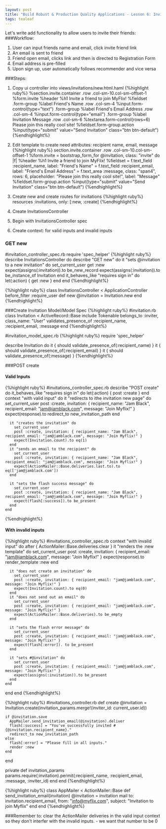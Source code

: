 ```yaml
---
layout: post
title: "Build Robust & Production Quality Applications - Lesson 6: Inviting Users"
tags: tealeaf
---
```

Let's write add functionality to allow users to invite their friends:
###Workflow:
1. User can input friends name and email, click invite friend link
2. An email is sent to friend
3. Friend open email, clicks link and then is directed to Registration Form
4. Email address is pre-filled
5. Upon sign up, user automatically follows recommender and vice versa

###Steps:
1. Copy ui controller into views/invitations/new.html.haml
{%highlight ruby%}
%section.invite.container
  .row
    .col-sm-10.col-sm-offset-1
      %form.invite
        %header
          %h1 Invite a friend to join MyFlix!
        %fieldset
          .form-group
            %label Friend's Name
            .row
              .col-sm-4
                %input.form-control(type="text")
          .form-group
            %label Friend's Email Address
            .row
              .col-sm-4
                %input.form-control(type="email")
          .form-group
            %label Invitation Message
            .row
              .col-sm-6
                %textarea.form-control(rows=6) Please join this really cool site!
        %fieldset.form-group.action
          %input(type="submit" value="Send Invitation" class="btn btn-default")
{%endhighlight%}

2. Edit template to create need attributes: recipient name, email, message
{%highlight ruby%}
section.invite.container
  .row
    .col-sm-10.col-sm-offset-1
      %form.invite
      = bootstrap_form_for @invitation, class: "invite" do |f|
        %header
          %h1 Invite a friend to join MyFlix!
        %fieldset
          = f.text_field :recipient_name, label: "Friend's Name"
          = f.text_field :recipient_email, label: "Friend's Email Address"
          = f.text_area :message, class: "span4", rows: 6, placeholder:  "Please join this really cool site!", label: "Message"
        %fieldset.form-group.action
          %input(type="submit" value="Send Invitation" class="btn btn-default")
{%endhighlight%}

3. Create new and create routes for invitations
{%highlight ruby%}
 resources :invitations, only: [:new, :create]
 {%endhighlight%}

4. Create InvitationsController
5. Begin with InvitationsController spec
6. Create context: for valid inputs and invalid inputs

### GET new
#invitation_controller_spec.rb
require 'spec_helper'
{%highlight ruby%}
describe InvitationsController do
  describe "GET new" do
    it "sets @invitation to a new invitation" do
      set_current_user
      get :new
      expect(assigns(:invitation)).to be_new_record
      expect(assigns(:invitation)).to be_instance_of Invitation
    end
    it_behaves_like "requires sign in" do
      let(:action) { get :new }
    end
  end
{%endhighlight%}

{%highlight ruby%}
class InvitationsController < ApplicationController
  before_filter :require_user
  def new
    @invitation = Invitation.new
  end
{%endhighlight%}

###Create Invitation Model/Model Spec
{%highlight ruby%}
#invitation.rb
class Invitation < ActiveRecord::Base
  include Tokenable
  belongs_to :inviter, class_name: "User"
  validates_presence_of :recipient_name, :recipient_email, :message
end
{%endhighlight%}

#invitation_model_spec.rb
{%highlight ruby%}
require 'spec_helper'

describe Invitation do
  it { should validate_presence_of(:recipient_name) }
  it { should validate_presence_of(:recipient_email) }
  it { should validate_presence_of(:message) }
{%endhighlight%}


###POST create
#### Valid Inputs
{%highlight ruby%}
#invitations_controller_spec.rb
  describe "POST create" do
    it_behaves_like "requires sign in" do
      let(:action) { post :create }
    end
    context "with valid input" do
      it "redirects to ithe invitation new page" do
        set_current_user
        post :create, invitation: { recipient_name: "Jam Black", recipient_email: "jam@jamblack.com", message: "Join Myflix!" }
        expect(response).to redirect_to new_invitation_path
      end

      it "creates the invitation" do
        set_current_user
        post :create, invitation: { recipient_name: "Jam Black", recipient_email: "jam@jamblack.com", message: "Join Myflix!" }
        expect(Invitation.count).to eq(1)
      end
      it "sends an email to the recipient" do
        set_current_user
        post :create, invitation: { recipient_name: "Jam Black", recipient_email: "jam@jamblack.com", message: "Join Myflix!" }
        expect(ActionMailer::Base.deliveries.last.to).to eq(['jam@jamblack.com'])
      end

      it "sets the flash success message" do
        set_current_user
        post :create, invitation: { recipient_name: "Jam Black", recipient_email: "jam@jamblack.com", message: "Join Myflix!" }
        expect(flash[:success]).to be_present
      end
    end
{%endhighlight%}

#### With invalid inputs
{%highlight ruby%}
#invitations_controller_spec.rb
    context "with invalid input" do
      after { ActionMailer::Base.deliveries.clear }
      it "renders the :new template" do
        set_current_user
        post :create, invitation: { recipient_email: "jam@jamblack.com", message: "Join Myflix!" }
        expect(response).to render_template :new
      end

      it "does not create an invitation" do
        set_current_user
        post :create, invitation: { recipient_email: "jam@jamblack.com", message: "Join Myflix!" }
        expect(Invitation.count).to eq(0)
      end
      it "does not send out an email" do
        set_current_user
        post :create, invitation: { recipient_email: "jam@jamblack.com", message: "Join Myflix!" }
        expect(ActionMailer::Base.deliveries).to be_empty
      end

      it "sets the flash error message" do
        set_current_user
        post :create, invitation: { recipient_email: "jam@jamblack.com", message: "Join Myflix!" }
        expect(flash[:error]). to be_present
      end

      it "sets #@invitation" do
        set_current_user
        post :create, invitation: { recipient_email: "jam@jamblack.com", message: "Join Myflix!" }
        expect(assigns(:invitation)).to be_present
      end
    end
  end
end
{%endhighlight%}

{%highlight ruby%}
#invitations_controller.rb
  def create
    @invitation = Invitation.create(invitation_params.merge!(inviter_id: current_user.id))

    if @invitation.save
      AppMailer.send_invitation_email(@invitation).deliver
      flash[:success] = "You've successfully invited #{@invitation.recipient_name}."
      redirect_to new_invitation_path
    else
      flash[:error] = "Please fill in all inputs."
      render :new
    end
  end

  private
  def invitation_params
    params.require(:invitation).permit(:recipient_name, :recipient_email, :message, :inviter_id)
  end
end
{%endhighlight%}

{%highlight ruby%}
class AppMailer < ActionMailer::Base
  def send_invitation_email(invitation)
    @invitation = invitation
    mail to: invitation.recipient_email, from: "info@myflix.com", subject: "Invitation to join Myflix"
  end
end
{%endhighlight%}

###Remember to:
clear the ActionMailer deliveries in the valid input context so they don't interfer with
the invalid inputs. - we want that number to be 0
